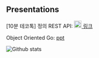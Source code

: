 ## Presentations

[10분 테코톡] 정의 REST API: [<img width="20" src="https://user-images.githubusercontent.com/73531614/215307064-8e720e9b-393e-4680-8496-40f99544c33a.png"> 링크](https://www.youtube.com/watch?v=Nxi8Ur89Akw)

Object Oriented Go: [ppt](./정진우_Object_Oriented_Go.pdf)

![Github stats](https://github-readme-stats-2au6xwid3-bugoverdose.vercel.app/api?username=bugoverdose&count_private=true&show_icons=true)
